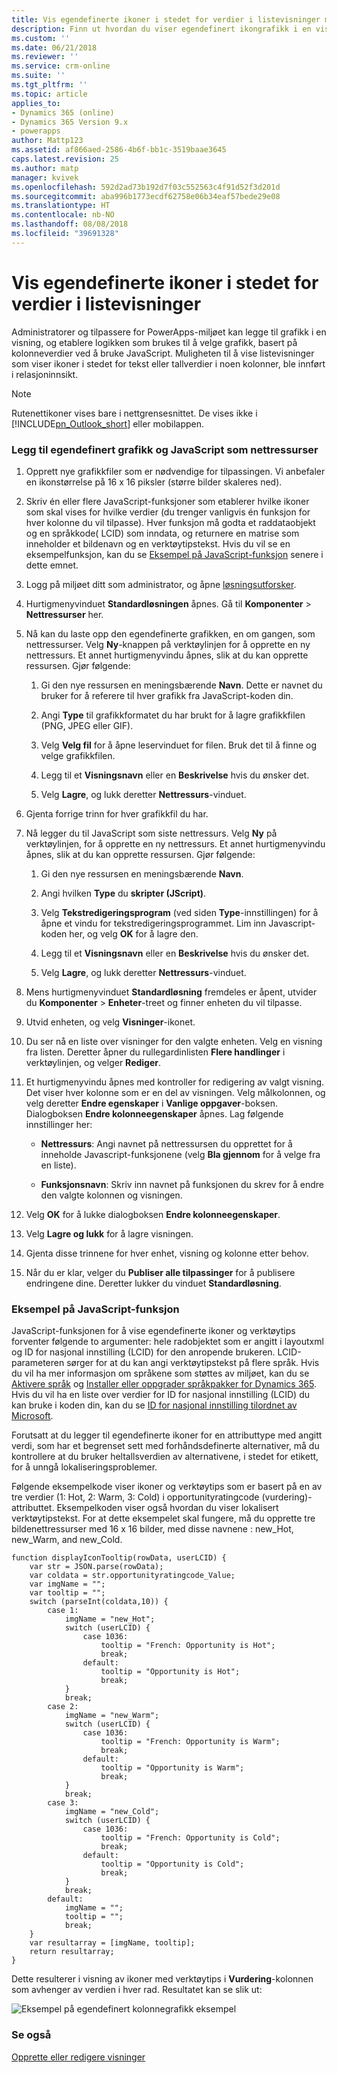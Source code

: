 ```yaml
---
title: Vis egendefinerte ikoner i stedet for verdier i listevisninger med PowerApps | MicrosoftDocs
description: Finn ut hvordan du viser egendefinert ikongrafikk i en visning
ms.custom: ''
ms.date: 06/21/2018
ms.reviewer: ''
ms.service: crm-online
ms.suite: ''
ms.tgt_pltfrm: ''
ms.topic: article
applies_to:
- Dynamics 365 (online)
- Dynamics 365 Version 9.x
- powerapps
author: Mattp123
ms.assetid: af866aed-2586-4b6f-bb1c-3519baae3645
caps.latest.revision: 25
ms.author: matp
manager: kvivek
ms.openlocfilehash: 592d2ad73b192d7f03c552563c4f91d52f3d201d
ms.sourcegitcommit: aba996b1773ecdf62758e06b34eaf57bede29e08
ms.translationtype: HT
ms.contentlocale: nb-NO
ms.lasthandoff: 08/08/2018
ms.locfileid: "39691328"
---
```

# <a name="display-custom-icons-instead-of-values-in-list-views"></a>Vis egendefinerte ikoner i stedet for verdier i listevisninger

<a name="GridIcons"></a>   

 Administratorer og tilpassere for PowerApps-miljøet kan legge til grafikk i en visning, og etablere logikken som brukes til å velge grafikk, basert på kolonneverdier ved å bruke JavaScript. Muligheten til å vise listevisninger som viser ikoner i stedet for tekst eller tallverdier i noen kolonner, ble innført i relasjoninnsikt. 
  
> [!NOTE]
>  Rutenettikoner vises bare i nettgrensesnittet. De vises ikke i [!INCLUDE[pn_Outlook_short](../../includes/pn-outlook-short.md)] eller mobilappen.  
  
### <a name="add-custom-graphics-and-javascript-as-web-resources"></a>Legg til egendefinert grafikk og JavaScript som nettressurser  
  
1.  Opprett nye grafikkfiler som er nødvendige for tilpassingen. Vi anbefaler en ikonstørrelse på 16 x 16 piksler (større bilder skaleres ned).  
  
2.  Skriv én eller flere JavaScript-funksjoner som etablerer hvilke ikoner som skal vises for hvilke verdier (du trenger vanligvis én funksjon for hver kolonne du vil tilpasse). Hver funksjon må godta et raddataobjekt og en språkkode( LCID) som inndata, og returnere en matrise som inneholder et bildenavn og en verktøytipstekst. Hvis du vil se en eksempelfunksjon, kan du se [Eksempel på JavaScript-funksjon](#SampleJavascript) senere i dette emnet.  
  
3.  Logg på miljøet ditt som administrator, og åpne [løsningsutforsker](../model-driven-apps/advanced-navigation.md#solution-explorer).  
  
4.  Hurtigmenyvinduet **Standardløsningen** åpnes. Gå til **Komponenter** > **Nettressurser** her.  
  
5.  Nå kan du laste opp den egendefinerte grafikken, en om gangen, som nettressurser. Velg **Ny**-knappen på verktøylinjen for å opprette en ny nettressurs. Et annet hurtigmenyvindu åpnes, slik at du kan opprette ressursen. Gjør følgende:  
  
    1.  Gi den nye ressursen en meningsbærende **Navn**. Dette er navnet du bruker for å referere til hver grafikk fra JavaScript-koden din.  
  
    2.  Angi **Type** til grafikkformatet du har brukt for å lagre grafikkfilen (PNG, JPEG eller GIF).  
  
    3.  Velg **Velg fil** for å åpne leservinduet for filen. Bruk det til å finne og velge grafikkfilen.  
  
    4.  Legg til et **Visningsnavn** eller en **Beskrivelse** hvis du ønsker det.  
  
    5.  Velg **Lagre**, og lukk deretter **Nettressurs**-vinduet.  
  
6.  Gjenta forrige trinn for hver grafikkfil du har.  
  
7.  Nå legger du til JavaScript som siste nettressurs. Velg **Ny** på verktøylinjen, for å opprette en ny nettressurs. Et annet hurtigmenyvindu åpnes, slik at du kan opprette ressursen. Gjør følgende:  
  
    1.  Gi den nye ressursen en meningsbærende **Navn**.  
  
    2.  Angi hvilken **Type** du **skripter (JScript)**.  
  
    3.  Velg **Tekstredigeringsprogram** (ved siden **Type**-innstillingen) for å åpne et vindu for tekstredigeringsprogrammet. Lim inn Javascript-koden her, og velg **OK** for å lagre den.  
  
    4.  Legg til et **Visningsnavn** eller en **Beskrivelse** hvis du ønsker det.  
  
    5.  Velg **Lagre**, og lukk deretter **Nettressurs**-vinduet.  
  
8.  Mens hurtigmenyvinduet **Standardløsning** fremdeles er åpent, utvider du **Komponenter** > **Enheter**-treet og finner enheten du vil tilpasse.  
  
9. Utvid enheten, og velg **Visninger**-ikonet.  
  
10. Du ser nå en liste over visninger for den valgte enheten. Velg en visning fra listen. Deretter åpner du rullegardinlisten **Flere handlinger** i verktøylinjen, og velger **Rediger**.  
  
11. Et hurtigmenyvindu åpnes med kontroller for redigering av valgt visning. Det viser hver kolonne som er en del av visningen. Velg målkolonnen, og velg deretter **Endre egenskaper** i **Vanlige oppgaver**-boksen. Dialogboksen **Endre kolonneegenskaper** åpnes. Lag følgende innstillinger her:  
  
    - **Nettressurs**: Angi navnet på nettressursen du opprettet for å inneholde Javascript-funksjonene (velg **Bla gjennom** for å velge fra en liste).  
  
    - **Funksjonsnavn**: Skriv inn navnet på funksjonen du skrev for å endre den valgte kolonnen og visningen.  
  
12. Velg **OK** for å lukke dialogboksen **Endre kolonneegenskaper**.  
  
13. Velg **Lagre og lukk** for å lagre visningen.  
  
14. Gjenta disse trinnene for hver enhet, visning og kolonne etter behov.  
  
15. Når du er klar, velger du **Publiser alle tilpassinger** for å publisere endringene dine. Deretter lukker du vinduet **Standardløsning**.  
  
<a name="SampleJavascript"></a>   

### <a name="sample-javascript-function"></a>Eksempel på JavaScript-funksjon  
 JavaScript-funksjonen for å vise egendefinerte ikoner og verktøytips forventer følgende to argumenter: hele radobjektet som er angitt i layoutxml og ID for nasjonal innstilling (LCID) for den anropende brukeren. LCID-parameteren sørger for at du kan angi verktøytipstekst på flere språk. Hvis du vil ha mer informasjon om språkene som støttes av miljøet, kan du se [Aktivere språk](https://docs.microsoft.com/dynamics365/customer-engagement/admin/enable-languages) og [Installer eller oppgrader språkpakker for Dynamics 365](https://technet.microsoft.com/library/hh699674.aspx). Hvis du vil ha en liste over verdier for ID for nasjonal innstilling (LCID) du kan bruke i koden din, kan du se [ID for nasjonal innstilling tilordnet av Microsoft](https://go.microsoft.com/fwlink/?linkid=829588).

  
 Forutsatt at du legger til egendefinerte ikoner for en attributtype med angitt verdi, som har et begrenset sett med forhåndsdefinerte alternativer, må du kontrollere at du bruker heltallsverdien av alternativene, i stedet for etikett, for å unngå lokaliseringsproblemer.  
  
 Følgende eksempelkode viser ikoner og verktøytips som er basert på en av tre verdier (1: Hot, 2: Warm, 3: Cold) i opportunityratingcode (vurdering)-attributtet. Eksempelkoden viser også hvordan du viser lokalisert verktøytipstekst. For at dette eksempelet skal fungere, må du opprette tre bildenettressurser med 16 x 16 bilder, med disse navnene : new_Hot, new_Warm, and new_Cold.  
  
```  
function displayIconTooltip(rowData, userLCID) {      
    var str = JSON.parse(rowData);  
    var coldata = str.opportunityratingcode_Value;  
    var imgName = "";  
    var tooltip = "";  
    switch (parseInt(coldata,10)) { 
        case 1:  
            imgName = "new_Hot";  
            switch (userLCID) {  
                case 1036:  
                    tooltip = "French: Opportunity is Hot";  
                    break;  
                default:  
                    tooltip = "Opportunity is Hot";  
                    break;  
            }  
            break;  
        case 2:  
            imgName = "new_Warm";  
            switch (userLCID) {  
                case 1036:  
                    tooltip = "French: Opportunity is Warm";  
                    break;  
                default:  
                    tooltip = "Opportunity is Warm";  
                    break;  
            }  
            break;  
        case 3:  
            imgName = "new_Cold";  
            switch (userLCID) {  
                case 1036:  
                    tooltip = "French: Opportunity is Cold";  
                    break;  
                default:  
                    tooltip = "Opportunity is Cold";  
                    break;  
            }  
            break;  
        default:  
            imgName = "";  
            tooltip = "";  
            break;  
    }  
    var resultarray = [imgName, tooltip];  
    return resultarray;  
}  
```  
  
 Dette resulterer i visning av ikoner med verktøytips i **Vurdering**-kolonnen som avhenger av verdien i hver rad. Resultatet kan se slik ut:  
  
 ![Eksempel på egendefinert kolonnegrafikk eksempel](media/custom-column-graphics-example.png "Eksempel på egendefinert kolonnegrafikk")  
 
 ### <a name="see-also"></a>Se også
 [Opprette eller redigere visninger](../model-driven-apps/create-edit-views.md)
